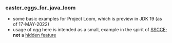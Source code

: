 ### easter_eggs_for_java_loom

- some basic examples for Project Loom, which is preview in JDK 19 (as of 17-MAY-2022) 
- usage of *egg* here is intended as a small, example in the spirit of [SSCCE](http://sscce.org/); **not** a [hidden feature](https://en.wikipedia.org/wiki/Easter_egg_(media))
